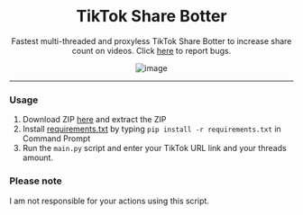 <br/>
<div align="center">

# TikTok Share Botter
Fastest multi-threaded and proxyless TikTok Share Botter to increase share count on videos. Click <a href="https://github.com/lol-jude/TikTok-Share-Botter/issues">here</a> to report bugs.
  
![image](https://cdn.discordapp.com/attachments/950649680302321744/967524695060676638/share_botter.png)
  
</div>

--------------------------------------

### Usage


1. Download ZIP <a href="https://github.com/lol-jude/TikTok-Share-Botter/archive/refs/heads/main.zip">here</a> and extract the ZIP
2. Install <a href="https://github.com/lol-jude/TikTok-Share-Botter/blob/main/requirements.txt">requirements.txt</a> by typing `pip install -r requirements.txt` in Command Prompt
4. Run the `main.py` script and enter your TikTok URL link and your threads amount.

### Please note

I am not responsible for your actions using this script.
